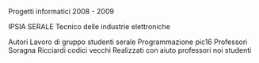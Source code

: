 Progetti informatici 2008 - 2009

IPSIA SERALE Tecnico delle industrie elettroniche 

Autori Lavoro di gruppo studenti serale 
Programmazione pic16 
Professori Soragna Ricciardi codici vecchi 
Realizzati con aiuto  professori noi studenti

